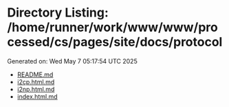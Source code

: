 # Directory Listing: /home/runner/work/www/www/processed/cs/pages/site/docs/protocol
Generated on: Wed May  7 05:17:54 UTC 2025

- [README.md](README.md)
- [i2cp.html.md](i2cp.html.md)
- [i2np.html.md](i2np.html.md)
- [index.html.md](index.html.md)
